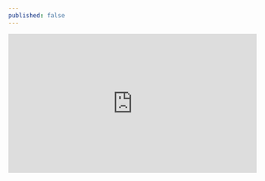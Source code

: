 ```yaml
---
published: false
---
```

<div style="position:relative;padding-bottom:56.25%;height:0;overflow:hidden;"> <iframe style="width:100%;height:100%;position:absolute;left:0px;top:0px;overflow:hidden" frameborder="0" type="text/html" src="https://www.dailymotion.com/embed/video/kapGXPgAgiX9kfxjekC" width="100%" height="100%" allowfullscreen > </iframe> </div>